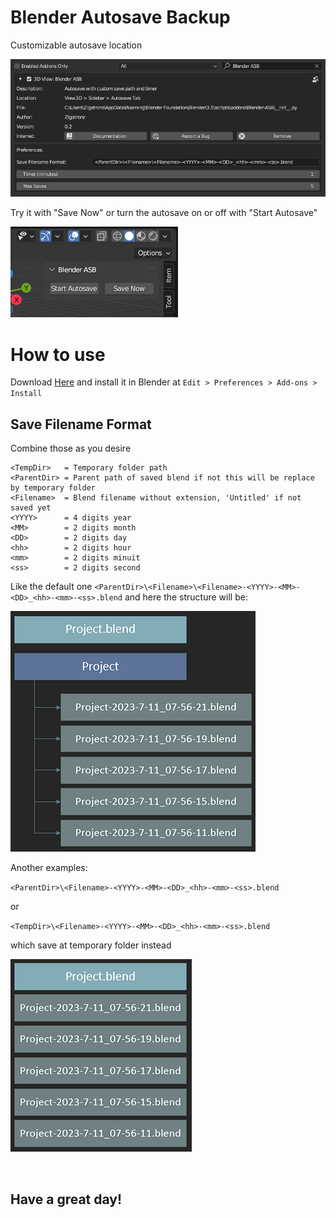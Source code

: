 # Blender Autosave Backup

Customizable autosave location

![Autosave Add-on](/images/1.png)

Try it with "Save Now" or turn the autosave on or off with "Start Autosave"

![Autosave UI](/images/2.png)

# How to use

Download [Here](https://github.com/Zigatronz/Blender-ASB/releases) and install it in Blender at `Edit > Preferences > Add-ons > Install`

## Save Filename Format

Combine those as you desire
```
<TempDir>   = Temporary folder path
<ParentDir> = Parent path of saved blend if not this will be replace by temporary folder
<Filename>  = Blend filename without extension, 'Untitled' if not saved yet
<YYYY>      = 4 digits year
<MM>        = 2 digits month
<DD>        = 2 digits day
<hh>        = 2 digits hour
<mm>        = 2 digits minuit
<ss>        = 2 digits second
```

Like the default one `<ParentDir>\<Filename>\<Filename>-<YYYY>-<MM>-<DD>_<hh>-<mm>-<ss>.blend` and here the structure will be:

![Autosave structure 1](/images/3.png)

Another examples:

`<ParentDir>\<Filename>-<YYYY>-<MM>-<DD>_<hh>-<mm>-<ss>.blend`

or

`<TempDir>\<Filename>-<YYYY>-<MM>-<DD>_<hh>-<mm>-<ss>.blend`

which save at temporary folder instead

![Autosave structure 2](/images/4.png)

<br>

## Have a great day!

